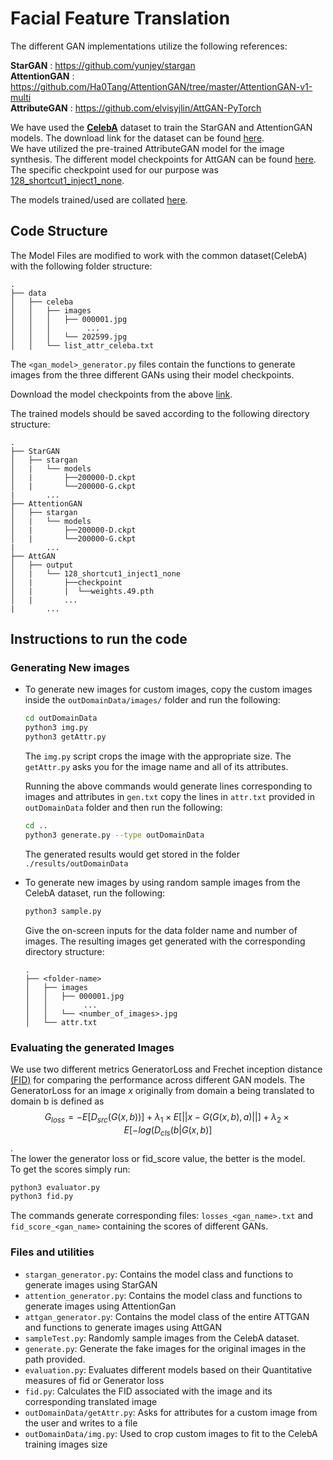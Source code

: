 # Facial Feature Translation

The different GAN implementations utilize the following references:

**StarGAN** : <https://github.com/yunjey/stargan>  
**AttentionGAN** : <https://github.com/Ha0Tang/AttentionGAN/tree/master/AttentionGAN-v1-multi>  
**AttributeGAN** : <https://github.com/elvisyjlin/AttGAN-PyTorch> 

We have used the [**CelebA**](https://paperswithcode.com/dataset/celeba) dataset to train the StarGAN and AttentionGAN models. The download link for the dataset can be found [here](https://www.dropbox.com/s/d1kjpkqklf0uw77/celeba.zip?dl=0).  
We have utilized the pre-trained AttributeGAN model for the image synthesis. The different model checkpoints for AttGAN can be found [here](https://drive.google.com/drive/folders/1_E5YCb4XOTZpt6KBwBzSaJdofoqPViN8).  
The specific checkpoint used for our purpose was [128_shortcut1_inject1_none](https://drive.google.com/drive/folders/1_E5YCb4XOTZpt6KBwBzSaJdofoqPViN8).

The models trained/used are collated [here](https://drive.google.com/drive/folders/15aE-ir2eCbAWT068E8RsOa2u171SHXMp).
## Code Structure 
The Model Files are modified to work with the common dataset(CelebA) with the following folder structure:
```
.
├── data
│   ├── celeba
│   │   ├── images
│   │   │   ├── 000001.jpg
│   │   │        ...
│   │   │   └── 202599.jpg
│   │   └── list_attr_celeba.txt
```
The `<gan_model>_generator.py` files contain the functions to generate images from the three different GANs using their model checkpoints.

Download the model checkpoints from the above [link](https://drive.google.com/drive/folders/15aE-ir2eCbAWT068E8RsOa2u171SHXMp).

The trained models should be saved according to the following directory structure:
```
.
├── StarGAN
│   ├── stargan
│   |   └── models
│   |       ├──200000-D.ckpt
│   |       └──200000-G.ckpt
|       ...
├── AttentionGAN
│   ├── stargan
│   |   └── models
│   |       ├──200000-D.ckpt
│   |       └──200000-G.ckpt
|       ...
├── AttGAN
│   ├── output
│   |   └── 128_shortcut1_inject1_none
│   |       ├──checkpoint
│   |       |  └──weights.49.pth
│   |       ...
|       ...
```

## Instructions to run the code
### Generating New images
- To generate new images for custom images, copy the custom images inside the `outDomainData/images/` folder and run the following:

  ```bash
  cd outDomainData
  python3 img.py
  python3 getAttr.py
  ```
  The `img.py` script crops the image with the appropriate size.
  The `getAttr.py` asks you for the image name and all of its attributes.
  
  Running the above commands would generate lines corresponding to images and attributes in `gen.txt` copy the lines in `attr.txt` provided in `outDomainData` folder and then run the following:
  ```bash
  cd ..
  python3 generate.py --type outDomainData
  ```
  
  The generated results would get stored in the folder `./results/outDomainData`
  
- To generate new images by using random sample images from the CelebA dataset, run the following:
  ```bash
  python3 sample.py
  ```
  Give the on-screen inputs for the data folder name and number of images. The resulting images get generated with the corresponding directory structure:
  ```
  .
  ├── <folder-name>
  │   ├── images
  │   │   ├── 000001.jpg
  │   │        ...
  │   │   └── <number_of_images>.jpg
  │   └── attr.txt
  ```
  
### Evaluating the generated Images
We use two different metrics GeneratorLoss and Frechet inception distance [(FID)](https://en.wikipedia.org/wiki/Frechet_inception_distance) for comparing the performance across different GAN models. 
The GeneratorLoss for an image $x$ originally from domain a being translated to domain b is defined as $$G_{loss} = -E[D_{src}(G(x,b))] + \lambda_{1} \times E[||x - G(G(x,b),a)||] + \lambda_{2} \times E[-log(D_{cls}(b | G(x,b)]$$.   
The lower the generator loss or fid_score value, the better is the model.  
To get the scores simply run:
```bash
python3 evaluator.py
python3 fid.py
```
The commands generate corresponding files: `losses_<gan_name>.txt` and `fid_score_<gan_name>` containing the scores of different GANs.

### Files and utilities
- `stargan_generator.py`: Contains the model class and functions to generate images using StarGAN
- `attention_generator.py`: Contains the model class and functions to generate images using AttentionGan
- `attgan_generator.py`: Contains the model class of the entire ATTGAN and functions to generate images using AttGAN
- `sampleTest.py`: Randomly sample images from the CelebA dataset.  
- `generate.py`: Generate the fake images for the original images in the path provided.
- `evaluation.py`: Evaluates different models based on their Quantitative measures of fid or Generator loss 
- `fid.py`: Calculates the FID associated with the image and its corresponding translated image
- `outDomainData/getAttr.py`: Asks for attributes for a custom image from the user and writes to a file
- `outDomainData/img.py`: Used to crop custom images to fit to the CelebA training images size
 
